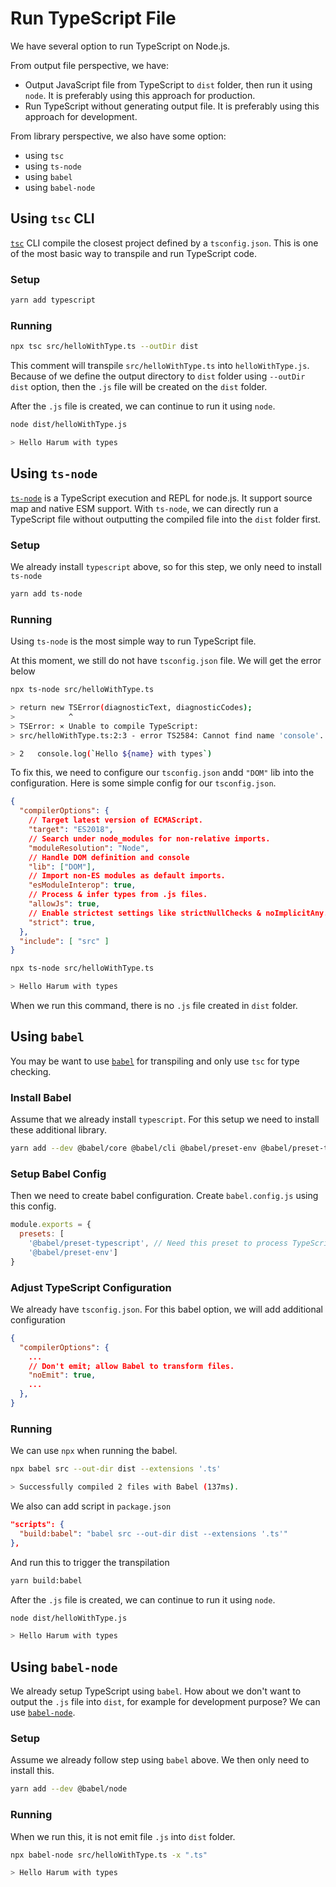 # Run TypeScript File

We have several option to run TypeScript on Node.js.

From output file perspective, we have:
-  Output JavaScript file from TypeScript to `dist` folder, then run it using `node`. It is preferably using this approach for production.
-  Run TypeScript without generating output file. It is preferably using this approach for development.


From library perspective, we also have some option:
-  using `tsc`
-  using `ts-node`
-  using `babel`
-  using `babel-node`

## Using `tsc` CLI
[`tsc`](https://www.typescriptlang.org/docs/handbook/compiler-options.html) CLI compile the closest project defined by a `tsconfig.json`. This is one of the most basic way to transpile and run TypeScript code.
### Setup
```bash
yarn add typescript
```
### Running
```bash
npx tsc src/helloWithType.ts --outDir dist
```

This comment will transpile `src/helloWithType.ts` into `helloWithType.js`. Because of we define the output directory to `dist` folder using `--outDir dist` option, then the `.js` file will be created on the `dist` folder.

After the `.js` file is created, we can continue to run it using `node`.
```bash
node dist/helloWithType.js

> Hello Harum with types
```

## Using `ts-node`
[`ts-node`](https://github.com/TypeStrong/ts-node) is a TypeScript execution and REPL for node.js. It support source map and native ESM support. With `ts-node`, we can directly run a TypeScript file without outputting the compiled file into the `dist` folder first.
### Setup
We already install `typescript` above, so for this step, we only need to install `ts-node`
```bash
yarn add ts-node
```
### Running
Using `ts-node` is the most simple way to run TypeScript file.

At this moment, we still do not have `tsconfig.json` file. We will get the error below
```bash
npx ts-node src/helloWithType.ts

> return new TSError(diagnosticText, diagnosticCodes);
>            ^
> TSError: ⨯ Unable to compile TypeScript:
> src/helloWithType.ts:2:3 - error TS2584: Cannot find name 'console'. Do you need to change your target library? Try changing the 'lib' compiler option to include 'dom'.

> 2   console.log(`Hello ${name} with types`)
```

To fix this, we need to configure our `tsconfig.json` andd `"DOM"` lib into the configuration. Here is some simple config for our `tsconfig.json`.

```json
{
  "compilerOptions": {
    // Target latest version of ECMAScript.
    "target": "ES2018",
    // Search under node_modules for non-relative imports.
    "moduleResolution": "Node",
    // Handle DOM definition and console
    "lib": ["DOM"],
    // Import non-ES modules as default imports.
    "esModuleInterop": true,
    // Process & infer types from .js files.
    "allowJs": true,
    // Enable strictest settings like strictNullChecks & noImplicitAny.
    "strict": true,
  },
  "include": [ "src" ]
}
```

```bash
npx ts-node src/helloWithType.ts

> Hello Harum with types
```

When we run this command, there is no `.js` file created in `dist` folder.

## Using `babel`
You may be want to use [`babel`](https://babeljs.io/) for transpiling and only use `tsc` for type checking.
### Install Babel
Assume that we already install `typescript`. For this setup we need to install these additional library.
```bash
yarn add --dev @babel/core @babel/cli @babel/preset-env @babel/preset-typescript
```

### Setup Babel Config
Then we need to create babel configuration. Create `babel.config.js` using this config.
```js
module.exports = {
  presets: [
    '@babel/preset-typescript', // Need this preset to process TypeScript
    '@babel/preset-env']
}
```

### Adjust TypeScript Configuration
We already have `tsconfig.json`. For this babel option, we will add additional configuration
```json
{
  "compilerOptions": {
    ...
    // Don't emit; allow Babel to transform files.
    "noEmit": true,
    ...
  },
}
```

### Running
We can use `npx` when running the babel.
```bash
npx babel src --out-dir dist --extensions '.ts'

> Successfully compiled 2 files with Babel (137ms).
```

We also can add script in `package.json`
```json
"scripts": {
  "build:babel": "babel src --out-dir dist --extensions '.ts'"
},
```

And run this to trigger the transpilation
```bash
yarn build:babel
```

After the `.js` file is created, we can continue to run it using `node`.
```bash
node dist/helloWithType.js

> Hello Harum with types
```

## Using `babel-node`
We already setup TypeScript using `babel`. How about we don't want to output the `.js` file into `dist`, for example for development purpose? We can use [`babel-node`](https://babeljs.io/docs/en/babel-node).

### Setup
Assume we already follow step using `babel` above. We then only need to install this.
```bash
yarn add --dev @babel/node
```

### Running
When we run this, it is not emit file `.js` into `dist` folder.
```bash
npx babel-node src/helloWithType.ts -x ".ts"

> Hello Harum with types
```